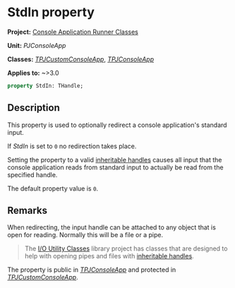 # StdIn property

**Project:** [Console Application Runner Classes](../API.md)

**Unit:** _PJConsoleApp_

**Classes:** [_TPJCustomConsoleApp_](./TPJCustomConsoleApp.md), [_TPJConsoleApp_](./TPJConsoleApp.md)

**Applies to:** ~>3.0

```pascal
property StdIn: THandle;
```

## Description

This property is used to optionally redirect a console application's standard input.

If _StdIn_ is set to `0` no redirection takes place.

Setting the property to a valid [inheritable handles](../InheritableHandles.md)  causes all input that the console application reads from standard input to actually be read from the specified handle.

The default property value is `0`.

## Remarks

When redirecting, the input handle can be attached to any object that is open for reading. Normally this will be a file or a pipe.

> The [I/O Utility Classes](../../../IOUtils/1/API.md) library project has classes that are designed to help with opening pipes and files with [inheritable handles](../InheritableHandles.md).

The property is public in [_TPJConsoleApp_](./TPJConsoleApp.md) and protected in [_TPJCustomConsoleApp_](./TPJCustomConsoleApp.md).
